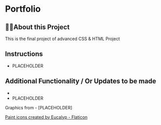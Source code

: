 <!-- @format -->

<div align="center">
  
<!-- <img screenshot of page/> -->
  
</div>

# Portfolio

## 👨‍💻About this Project

This is the final project of advanced CSS & HTML Project

## Instructions

- PLACEHOLDER

## Additional Functionality / Or Updates to be made

-
- PLACEHOLDER

Graphics from - [PLACEHOLDER]

<a href="https://www.flaticon.com/free-icons/paint" title="paint icons">Paint icons created by Eucalyp - Flaticon</a>
